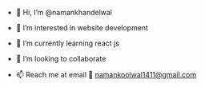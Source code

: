 - 👋 Hi, I’m @namankhandelwal
- 👀 I’m interested in website development
- 🌱 I’m currently learning react js

- 💞️ I’m looking to collaborate 

- 📫 Reach me at email 📧 namankoolwal1411@gmail.com

<!---
namankoolwal/namankoolwal is a ✨ special ✨ repository because its `README.md` (this file) appears on your GitHub profile.
You can click the Preview link to take a look at your changes.
--->
